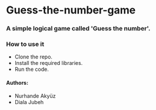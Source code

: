 # Guess-the-number-game

### A simple logical game called 'Guess the number'.

### How to use it
- Clone the repo.
- Install the required libraries.
- Run the code.

#### Authors:
- Nurhande Akyüz
- Diala Jubeh
